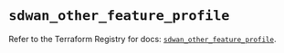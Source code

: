 # `sdwan_other_feature_profile`

Refer to the Terraform Registry for docs: [`sdwan_other_feature_profile`](https://registry.terraform.io/providers/ciscodevnet/sdwan/0.8.0/docs/resources/other_feature_profile).
